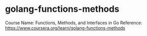 # golang-functions-methods

Course Name: Functions, Methods, and Interfaces in Go
Reference: <https://www.coursera.org/learn/golang-functions-methods>
